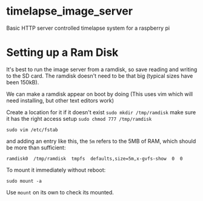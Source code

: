 # timelapse_image_server
Basic HTTP server controlled timelapse system for a raspberry pi



Setting up a Ram Disk
=====================

It's best to run the image server from a ramdisk, so save reading and writing to the SD card.
The ramdisk doesn't need to be that big (typical sizes have been 150kB).

We can make a ramdisk appear on boot by doing (This uses vim which will need installing, but other text editors work)

Create a location for it if it doesn't exist
``sudo mkdir /tmp/ramdisk``
make sure it has the right access setup
``sudo chmod 777 /tmp/ramdisk``

``sudo vim /etc/fstab``

and adding an entry like this, the ``5m`` refers to the 5MB of RAM, which should be more than sufficient:

``ramdisk0  /tmp/ramdisk  tmpfs  defaults,size=5m,x-gvfs-show  0  0``

To mount it immediately without reboot:

``sudo mount -a``

Use ``mount`` on its own to check its mounted.